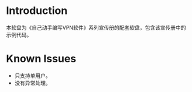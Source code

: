 Introduction
============

本软盘为《自己动手编写VPN软件》系列宣传册的配套软盘，包含该宣传册中的示例代码。

Known Issues
============

* 只支持单用户。
* 没有异常处理。
